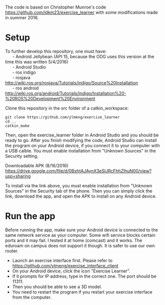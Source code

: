 The code is based on Christopher Munroe's code https://github.com/idkm23/exercise_learner with some modifications made in summer 2016.

Setup
====
To further develop this repository, one must have:  
&nbsp;&nbsp;&nbsp;&nbsp;&nbsp;&nbsp;- Android Jellybean (API 15, because the ODG uses this version at the time this was written 5/4/2016)   
&nbsp;&nbsp;&nbsp;&nbsp;&nbsp;&nbsp;- Android Studio  
&nbsp;&nbsp;&nbsp;&nbsp;&nbsp;&nbsp;- ros indigo  
&nbsp;&nbsp;&nbsp;&nbsp;&nbsp;&nbsp;- rosjava http://wiki.ros.org/rosjava/Tutorials/indigo/Source%20Installation  
&nbsp;&nbsp;&nbsp;&nbsp;&nbsp;&nbsp;- ros android http://wiki.ros.org/android/Tutorials/indigo/Installation%20-%20ROS%20Development%20Environment 
  
Clone this repository in the src folder of a catkin_workspace:  
```
git clone https://github.com/ylmeng/exercise_learner  
cd ..  
catkin_make
```  

Then, open the exercise_learner folder in Android Studio and you should be ready to go. After you finish modifying the code, Android Studio can install the program on your Android device, if you connect it to your computer with a USB calble. You must enable installation from "Unknown Sources" in the Security setting.
  
Downloadable APK (8/16/2016)  
https://drive.google.com/file/d/0BxhtAJAynX3eSlJRcFhhZlhuN00/view?usp=sharing
  
To install via the link above, you must enable installation from "Unknown Sources" in the Security tab of the phone.
 Then you can simply click the link, download the app, and open the APK to install on any Android device.
 
Run the app
===
Before running the app, make sure your Android device is connected to the same network service as your computer. Some wifi service blocks certain ports and it may fail. I tested it at home (comcast) and it works. The eduroam on campus does not support it though. It is safer to use our own router.

- Launch an exercise interface first. Please refer to https://github.com/ylmeng/exercise_interface_client
- On your Android device, click the icon "Exercise Learner".
- If it prompts for IP address, type in the correct one. The port should be 11311.
- Then you should be able to see a 3D model. 
- You need to restart the program if you restart your exercise interface from the computer.
